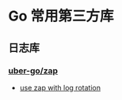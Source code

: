 # Go 常用第三方库

## 日志库

### [uber-go/zap][1]

- [use zap with log rotation][2]

  [1]: https://github.com/uber-go/zap/
  [2]: https://github.com/uber-go/zap/blob/master/FAQ.md#does-zap-support-log-rotation
